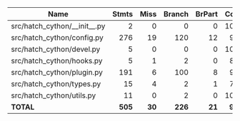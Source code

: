 | Name                              |    Stmts |     Miss |   Branch |   BrPart |   Cover |
|---------------------------------- | -------: | -------: | -------: | -------: | ------: |
| src/hatch\_cython/\_\_init\_\_.py |        2 |        0 |        0 |        0 |    100% |
| src/hatch\_cython/config.py       |      276 |       19 |      120 |       12 |     92% |
| src/hatch\_cython/devel.py        |        5 |        0 |        0 |        0 |    100% |
| src/hatch\_cython/hooks.py        |        5 |        1 |        2 |        0 |     86% |
| src/hatch\_cython/plugin.py       |      191 |        6 |      100 |        8 |     95% |
| src/hatch\_cython/types.py        |       15 |        4 |        2 |        1 |     71% |
| src/hatch\_cython/utils.py        |       11 |        0 |        2 |        0 |    100% |
|                         **TOTAL** |  **505** |   **30** |  **226** |   **21** | **93%** |
